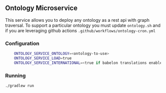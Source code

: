 ## Ontology Microservice

This service allows you to deploy any ontology as a rest api with graph traversal. To support a particular
ontology you must update `ontology.sh` and if you are leveraging github actions `.github/workflows/ontology-cron.yml`

### Configuration
```sh
    ONTOLOGY_SERVICE_ONTOLOGY=<ontology-to-use>
    ONTOLOGY_SERVICE_LOAD=true
    ONTOLOGY_SERVICE_INTERNATIONAL=<true if babelon translations enabled>
```


### Running

```sh
./gradlew run
```

